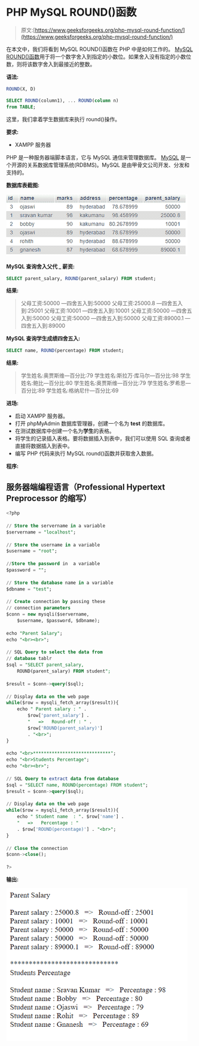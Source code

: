 # PHP MySQL ROUND()函数

> 原文:[https://www.geeksforgeeks.org/php-mysql-round-function/](https://www.geeksforgeeks.org/php-mysql-round-function/)

在本文中，我们将看到 MySQL ROUND()函数在 PHP 中是如何工作的。 [MySQL ROUND()函数](https://www.geeksforgeeks.org/round-function-in-mysql/)用于将一个数字舍入到指定的小数位。如果舍入没有指定的小数位数，则将该数字舍入到最接近的整数。

**语法:**

```sql
ROUND(X, D)
```

```sql
SELECT ROUND(column1), ... ROUND(column n)
from TABLE;
```

这里，我们拿着学生数据库来执行 round()操作。

**要求:**

*   XAMPP 服务器

PHP 是一种服务器端脚本语言，它与 MySQL 通信来管理数据库。 [<u>MySQL</u>](https://www.geeksforgeeks.org/structured-query-language/) 是一个开源的关系数据库管理系统(RDBMS)。MySQL 是由甲骨文公司开发、分发和支持的。

**数据库表截图:**

![](img/919b0e0555ea7d27ec9506a86b50660c.png)

**MySQL 查询舍入父代 _ 薪资:**

```sql
SELECT parent_salary, ROUND(parent_salary) FROM student;
```

**结果:**

> 父母工资:50000 —四舍五入到:50000
> 父母工资:25000.8 —四舍五入到:25001
> 父母工资:10001 —四舍五入到:10001
> 父母工资:50000 —四舍五入到:50000
> 父母工资:50000 —四舍五入到:50000
> 父母工资:89000.1 —四舍五入到:89000

**MySQL 查询学生成绩四舍五入:**

```sql
SELECT name, ROUND(percentage) FROM student;
```

**结果:**

> 学生姓名:奥贾斯维—百分比:79
> 学生姓名:斯拉万·库马尔—百分比:98
> 学生姓名:鲍比—百分比:80
> 学生姓名:奥贾斯维—百分比:79
> 学生姓名:罗希思—百分比:89
> 学生姓名:格纳尼什—百分比:69

**进场:**

*   启动 XAMPP 服务器。
*   打开 phpMyAdmin 数据库管理器，创建一个名为 **test** 的数据库。
*   在测试数据库中创建一个名为**学生**的表格。
*   将学生的记录插入表格。要将数据插入到表中，我们可以使用 SQL 查询或者直接将数据插入到表中。
*   编写 PHP 代码来执行 MySQL round()函数并获取舍入数据。

**程序:**

## 服务器端编程语言（Professional Hypertext Preprocessor 的缩写）

```sql
<?php

// Store the servername in a variable
$servername = "localhost";

// Store the username in a variable
$username = "root";

//Store the password in  a variable
$password = "";

// Store the database name in a variable
$dbname = "test";

// Create connection by passing these 
// connection parameters
$conn = new mysqli($servername, 
    $username, $password, $dbname);

echo "Parent Salary";
echo "<br><br>";

// SQL Query to select the data from
// database tablr
$sql = "SELECT parent_salary, 
    ROUND(parent_salary) FROM student";

$result = $conn->query($sql);

// Display data on the web page
while($row = mysqli_fetch_array($result)){
    echo " Parent salary : " . 
        $row['parent_salary'] .
        "   =>   Round-off : " . 
        $row['ROUND(parent_salary)']
        . "<br>";
}

echo "<br>*****************************";
echo "<br>Students Percentage";
echo "<br><br>";

// SQL Query to extract data from database
$sql = "SELECT name, ROUND(percentage) FROM student";
$result = $conn->query($sql);

// Display data on the web page
while($row = mysqli_fetch_array($result)){
    echo " Student name  : ". $row['name'] .
    "   =>   Percentage : " 
    . $row['ROUND(percentage)'] . "<br>";
}

// Close the connection
$conn->close();

?>
```

**输出:**

![](img/dc0b746f6913f8eefcd13f80fbc9bd36.png)